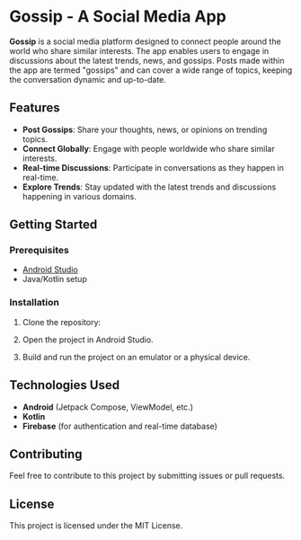 # Gossip - A Social Media App

**Gossip** is a social media platform designed to connect people around the world who share similar interests. The app enables users to engage in discussions about the latest trends, news, and gossips. Posts made within the app are termed "gossips" and can cover a wide range of topics, keeping the conversation dynamic and up-to-date.

## Features

- **Post Gossips**: Share your thoughts, news, or opinions on trending topics.
- **Connect Globally**: Engage with people worldwide who share similar interests.
- **Real-time Discussions**: Participate in conversations as they happen in real-time.
- **Explore Trends**: Stay updated with the latest trends and discussions happening in various domains.

## Getting Started

### Prerequisites

- [Android Studio](https://developer.android.com/studio)
- Java/Kotlin setup

### Installation

1. Clone the repository:



2. Open the project in Android Studio.
3. Build and run the project on an emulator or a physical device.

## Technologies Used

- **Android** (Jetpack Compose, ViewModel, etc.)
- **Kotlin**
- **Firebase** (for authentication and real-time database)


## Contributing

Feel free to contribute to this project by submitting issues or pull requests.

## License

This project is licensed under the MIT License.



